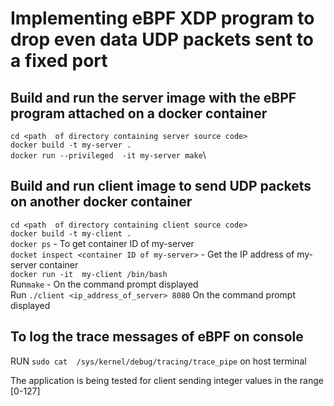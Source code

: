 # Implementing eBPF XDP program to drop even data UDP packets sent to a fixed port

## Build  and run the server image with the eBPF program attached on a docker container
`cd <path  of directory containing server source code>`\
`docker build -t my-server .`\
`docker run --privileged  -it my-server make`\


## Build and run client image to send UDP packets on another docker container
`cd <path  of directory containing client source code>`\
`docker build -t my-client .`\
`docker ps` - To get container ID of my-server\
`docket inspect <container ID of my-server>` - Get the IP address of my-server container\
`docker run -it  my-client /bin/bash`\
Run` make ` - On the command prompt displayed\
Run `./client <ip_address_of_server> 8080` On the command prompt displayed

## To log the trace messages of eBPF on console
RUN `sudo cat  /sys/kernel/debug/tracing/trace_pipe` on host terminal

The application is being tested for client sending integer values in the range [0-127]
